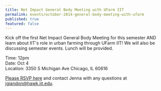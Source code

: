 ```yaml
---
title: Net Impact General Body Meeting with UFarm IIT
permalink: events/october-2014-general-body-meeting-with-ufarm
published: true
featured: false
---
```


Kick off the first Net Impact General Body Meeting for this semester AND learn about IIT's role in urban farming through UFarm IIT! We will also be discussing semester events. Lunch will be provided.

Time: 12pm<br>
Date: Oct 4<br>
Location: 3350 S Michigan Ave Chicago, IL 60616

[Please RSVP here](https://docs.google.com/forms/d/1ilf1LU10alQpmNSgdESuCmLXpEAWsYTeSQnqRkKPuOU/viewform?usp=send_form) and contact Jenna with any questions at jgiandon@hawk.iit.edu.
